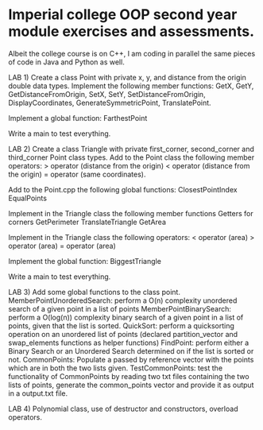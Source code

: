 # Imperial college OOP second year module exercises and assessments.
Albeit the college course is on C++, I am coding in parallel the same pieces of code in Java and Python as well.


LAB 1)
  Create a class Point with private x, y, and distance from the origin double data types.
  Implement the following member functions:
    GetX, GetY, GetDistanceFromOrigin, SetX, SetY, SetDistanceFromOrigin, DisplayCoordinates, GenerateSymmetricPoint,
    TranslatePoint.
  
  Implement a global function: FarthestPoint
  
  Write a main to test everything.
  
LAB 2)
  Create a class Triangle with private first_corner, second_corner and third_corner Point class types.
  Add to the Point class the following member operators:
    > operator (distance from the origin)
    < operator (distance from the origin)
    = operator (same coordinates).
  
  Add to the Point.cpp the following global functions:
    ClosestPointIndex
    EqualPoints
   
  Implement in the Triangle class the following member functions
    Getters for corners
    GetPerimeter
    TranslateTriangle
    GetArea
  
  Implement in the Triangle class the following operators:
    < operator (area)
    > operator (area)
    = operator (area)
  
  Implement the global function: BiggestTriangle
  
  Write a main to test everything.

LAB 3)
  Add some global functions to the class point.
    MemberPointUnorderedSearch: perform a O(n) complexity unordered search of a given point in a list of points
    MemberPointBinarySearch: perform a O(log(n)) complexity binary search of a given point in a list of points, given       that the list is sorted.
    QuickSort: perform a quicksorting operation on an unordered list of points (declared partition_vector and swap_elements functions as helper functions)
    FindPoint: perform either a Binary Search or an Unordered Search determined on if the list is sorted or not.
    CommonPoints: Populate a passed by reference vector with the points which are in both the two lists given.
    TestCommonPoints: test the functionality of CommonPoints by reading two txt files containing the two lists of points, generate the common_points vector and provide it as output in a output.txt file.
   

LAB 4) Polynomial class, use of destructor and constructors, overload operators.
